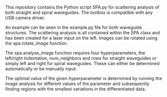 This repository contains the Python script SPA.py for scattering analysis of both straight and spiral waveguides. The toolbox is compatible with any USB camera driver.

An example can be seen in the example.py file for both waveguide structures. The scattering analysis is all contained within the SPA class and has been created for a laser input on the left. 
Images can be rotated using the spa.rotate_image function.

The spa.analyse_image function requires four hyperparameters, the left/right indentation, num_neighbors and rows for straight waveguides or simply left and right for spiral waveguides. These can either be determined automatically or be manually input.

The optimal value of the given hyperparameter is determined by running the image analysis for different values of the parameter and subsequently finding regions with the smallest variations in the differentiated data.
